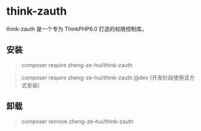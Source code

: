 # think-zauth

think-zauth 是一个专为 ThinkPHP6.0 打造的权限控制库。

## 安装
> composer require zheng-ze-hui/think-zauth

> composer require zheng-ze-hui/think-zauth @dev (开发阶段使用该方式安装)

## 卸载
> composer remove zheng-ze-hui/think-zauth